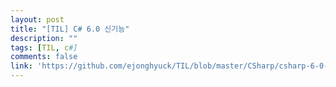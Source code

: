 ```yaml
---
layout: post
title: "[TIL] C# 6.0 신기능"
description: ""
tags: [TIL, c#]
comments: false
link: 'https://github.com/ejonghyuck/TIL/blob/master/CSharp/csharp-6-0-new-features.md'
---
```

